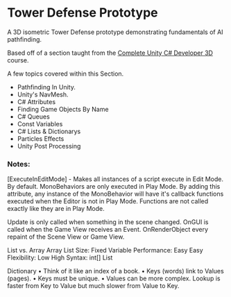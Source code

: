 # Tower Defense Prototype
A 3D isometric Tower Defense prototype demonstrating fundamentals of AI pathfinding.

Based off of a section taught from the [Complete Unity C# Developer 3D](https://www.gamedev.tv/p/learn-c-unity-developer-3d-for-video-game-development/?product_id=1503856&coupon_code=JOINUS) course.

A few topics covered within this Section.

- Pathfinding In Unity.
- Unity's NavMesh.
- C# Attributes
- Finding Game Objects By Name
- C# Queues
- Const Variables
- C# Lists & Dictionarys
- Particles Effects
- Unity Post Processing 


### Notes:
[ExecuteInEditMode] - Makes all instances of a script execute in Edit Mode. By default. MonoBehaviors are only executed in Play Mode. By adding this attribute, any instance of the MonoBehavior will have it's callback functions executed when the Editor is not in Play Mode. Functions are not called exactly like they are in Play Mode.

Update is only called when something in the scene changed.
OnGUI is called when the Game View receives an Event.
OnRenderObject every repaint of the Scene View or Game View.


List vs. Array
	Array	List
Size:	Fixed	Variable
Performance:	Easy	Easy
Flexibility:	Low	High
Syntax:	int[]	List<int>

Dictionary
	• Think of it like an index of a book.
	• Keys (words) link to Values (pages).
	• Keys must be unique.
	• Values can be more complex.
Lookup is faster from Key to Value but much slower from Value to Key.
